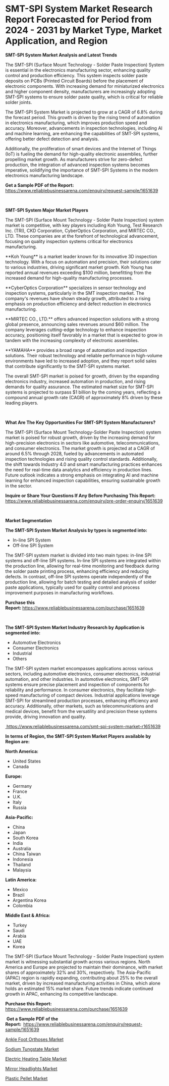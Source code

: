 <p><h1>SMT-SPI System Market Research Report Forecasted for Period from 2024 -  2031 by Market Type, Market Application, and Region</h1></p><p><strong>SMT-SPI System Market Analysis and Latest Trends</strong></p>
<p><p>The SMT-SPI (Surface Mount Technology - Solder Paste Inspection) System is essential in the electronics manufacturing sector, enhancing quality control and production efficiency. This system inspects solder paste deposits on PCBs (Printed Circuit Boards) before the placement of electronic components. With increasing demand for miniaturized electronics and higher component density, manufacturers are increasingly adopting SMT-SPI systems to ensure solder paste quality, which is critical for reliable solder joints.</p><p>The SMT-SPI System Market is projected to grow at a CAGR of 6.8% during the forecast period. This growth is driven by the rising trend of automation in electronics manufacturing, which improves production speed and accuracy. Moreover, advancements in inspection technologies, including AI and machine learning, are enhancing the capabilities of SMT-SPI systems, offering better defect detection and analysis.</p><p>Additionally, the proliferation of smart devices and the Internet of Things (IoT) is fueling the demand for high-quality electronic assemblies, further propelling market growth. As manufacturers strive for zero-defect production, the integration of advanced inspection systems becomes imperative, solidifying the importance of SMT-SPI Systems in the modern electronics manufacturing landscape.</p></p>
<p><strong>Get a Sample PDF of the Report:&nbsp;</strong> <a href="https://www.reliablebusinessarena.com/enquiry/request-sample/1651639?utm_campaign=1285&utm_medium=2&utm_source=Github&utm_content=ia&utm_term=26092024&utm_id=smt-spi-system">https://www.reliablebusinessarena.com/enquiry/request-sample/1651639</a></p>
<p>&nbsp;</p>
<p><strong>SMT-SPI System Major Market Players</strong></p>
<p><p>The SMT-SPI (Surface Mount Technology - Solder Paste Inspection) system market is competitive, with key players including Koh Young, Test Research Inc. (TRI), CKD Corporation, CyberOptics Corporation, and MIRTEC CO., LTD. These companies are at the forefront of technological advancement, focusing on quality inspection systems critical for electronics manufacturing.</p><p>**Koh Young** is a market leader known for its innovative 3D inspection technology. With a focus on automation and precision, their solutions cater to various industries, driving significant market growth. Koh Young has reported annual revenues exceeding $100 million, benefitting from the increased demand for high-quality manufacturing processes.</p><p>**CyberOptics Corporation** specializes in sensor technology and inspection systems, particularly in the SMT inspection market. The company's revenues have shown steady growth, attributed to a rising emphasis on production efficiency and defect reduction in electronics manufacturing.</p><p>**MIRTEC CO., LTD.** offers advanced inspection solutions with a strong global presence, announcing sales revenues around $60 million. The company leverages cutting-edge technology to enhance inspection accuracy, positioning itself favorably in a market that is expected to grow in tandem with the increasing complexity of electronic assemblies.</p><p>**YAMAHA** provides a broad range of automation and inspection solutions. Their robust technology and reliable performance in high-volume environments have led to increased adoption, and they report solid sales that contribute significantly to the SMT-SPI systems market.</p><p>The overall SMT-SPI market is poised for growth, driven by the expanding electronics industry, increased automation in production, and rising demands for quality assurance. The estimated market size for SMT-SPI systems is projected to surpass $1 billion by the coming years, reflecting a compound annual growth rate (CAGR) of approximately 8% driven by these leading players.</p></p>
<p>&nbsp;</p>
<p><strong>What Are The Key Opportunities For SMT-SPI System Manufacturers?</strong></p>
<p><p>The SMT-SPI (Surface Mount Technology-Solder Paste Inspection) system market is poised for robust growth, driven by the increasing demand for high-precision electronics in sectors like automotive, telecommunications, and consumer electronics. The market growth is projected at a CAGR of around 6.5% through 2028, fueled by advancements in automated inspection technologies and rising quality control standards. Additionally, the shift towards Industry 4.0 and smart manufacturing practices enhances the need for real-time data analytics and efficiency in production lines. Future outlook indicates a strong emphasis on integrating AI and machine learning for enhanced inspection capabilities, ensuring sustainable growth in the sector.</p></p>
<p><strong>Inquire or Share Your Questions If Any Before Purchasing This Report:</strong> <a href="https://www.reliablebusinessarena.com/enquiry/pre-order-enquiry/1651639?utm_campaign=1285&utm_medium=2&utm_source=Github&utm_content=ia&utm_term=26092024&utm_id=smt-spi-system">https://www.reliablebusinessarena.com/enquiry/pre-order-enquiry/1651639</a></p>
<p>&nbsp;</p>
<p><strong>Market Segmentation</strong></p>
<p><strong>The SMT-SPI System Market Analysis by types is segmented into:</strong></p>
<p><ul><li>In-line SPI System</li><li>Off-line SPI System</li></ul></p>
<p><p>The SMT-SPI system market is divided into two main types: in-line SPI systems and off-line SPI systems. In-line SPI systems are integrated within the production line, allowing for real-time monitoring and feedback during the solder paste printing process, enhancing efficiency and reducing defects. In contrast, off-line SPI systems operate independently of the production line, allowing for batch testing and detailed analysis of solder paste applications, typically used for quality control and process improvement purposes in manufacturing workflows.</p></p>
<p><strong>Purchase this Report:&nbsp;</strong><a href="https://www.reliablebusinessarena.com/purchase/1651639?utm_campaign=1285&utm_medium=2&utm_source=Github&utm_content=ia&utm_term=26092024&utm_id=smt-spi-system">https://www.reliablebusinessarena.com/purchase/1651639</a></p>
<p>&nbsp;</p>
<p><strong>The SMT-SPI System Market Industry Research by Application is segmented into:</strong></p>
<p><ul><li>Automotive Electronics</li><li>Consumer Electronics</li><li>Industrial</li><li>Others</li></ul></p>
<p><p>The SMT-SPI system market encompasses applications across various sectors, including automotive electronics, consumer electronics, industrial automation, and other industries. In automotive electronics, SMT-SPI systems ensure precise placement and inspection of components for reliability and performance. In consumer electronics, they facilitate high-speed manufacturing of compact devices. Industrial applications leverage SMT-SPI for streamlined production processes, enhancing efficiency and accuracy. Additionally, other markets, such as telecommunications and medical devices, benefit from the versatility and precision these systems provide, driving innovation and quality.</p></p>
<p><a href="https://www.reliablebusinessarena.com/smt-spi-system-market-r1651639?utm_campaign=1285&utm_medium=2&utm_source=Github&utm_content=ia&utm_term=26092024&utm_id=smt-spi-system">&nbsp;https://www.reliablebusinessarena.com/smt-spi-system-market-r1651639</a></p>
<p><strong>In terms of Region, the SMT-SPI System Market Players available by Region are:</strong></p>
<p>
    <p> <strong> North America: </strong>
        <ul>
            <li>United States</li>
            <li>Canada</li>
        </ul>
        </p> 
    <p> <strong> Europe: </strong>
        <ul>
            <li>Germany</li>
            <li>France</li>
            <li>U.K.</li>
            <li>Italy</li>
            <li>Russia</li>
        </ul>
        </p> 
    <p> <strong> Asia-Pacific: </strong>
        <ul>
            <li>China</li>
            <li>Japan</li>
            <li>South Korea</li>
            <li>India</li>
            <li>Australia</li>
            <li>China Taiwan</li>
            <li>Indonesia</li>
            <li>Thailand</li>
            <li>Malaysia</li>
        </ul>
        </p> 
    <p> <strong> Latin America: </strong>
        <ul>
            <li>Mexico</li>
            <li>Brazil</li>
            <li>Argentina Korea</li>
            <li>Colombia</li>
        </ul>
        </p> 
    <p> <strong> Middle East & Africa: </strong>
        <ul>
            <li>Turkey</li>
            <li>Saudi</li>
            <li>Arabia</li>
            <li>UAE</li>
            <li>Korea</li>
        </ul>
    </p>
    </p>
<p><p>The SMT-SPI (Surface Mount Technology - Solder Paste Inspection) system market is witnessing substantial growth across various regions. North America and Europe are projected to maintain their dominance, with market shares of approximately 32% and 30%, respectively. The Asia-Pacific (APAC) region is rapidly expanding, contributing about 25% to the overall market, driven by increased manufacturing activities in China, which alone holds an estimated 15% market share. Future trends indicate continued growth in APAC, enhancing its competitive landscape.</p></p>
<p><strong>Purchase this Report: </strong><a href="https://www.reliablebusinessarena.com/purchase/1651639?utm_campaign=1285&utm_medium=2&utm_source=Github&utm_content=ia&utm_term=26092024&utm_id=smt-spi-system">https://www.reliablebusinessarena.com/purchase/1651639</a></p>
<p>&nbsp;<strong>Get a Sample PDF of the Report:&nbsp;&nbsp;</strong><a href="https://www.reliablebusinessarena.com/enquiry/request-sample/1651639?utm_campaign=1285&utm_medium=2&utm_source=Github&utm_content=ia&utm_term=26092024&utm_id=smt-spi-system">https://www.reliablebusinessarena.com/enquiry/request-sample/1651639</a></p>
<p><strong></strong></p>
<p><p><a href="https://www.linkedin.com/pulse/future-ready-strategic-insights-global-ankle-foot-orthoses-xbmdf?utm_campaign=1285&utm_medium=2&utm_source=Github&utm_content=ia&utm_term=26092024&utm_id=smt-spi-system">Ankle Foot Orthoses Market</a></p><p><a href="https://www.linkedin.com/pulse/market-insights-global-sodium-tungstate-forecast-innovation-r6jtf?utm_campaign=1285&utm_medium=2&utm_source=Github&utm_content=ia&utm_term=26092024&utm_id=smt-spi-system">Sodium Tungstate Market</a></p><p><a href="https://issuu.com/reportprime-2/docs/electric-heating-table-market-size-_67095d71ed4599?utm_campaign=1285&utm_medium=2&utm_source=Github&utm_content=ia&utm_term=26092024&utm_id=smt-spi-system">Electric Heating Table Market</a></p><p><a href="https://issuu.com/reportprime-2/docs/mirror-headlights-market-size-2030._eb40c3b5d3c2dd?utm_campaign=1285&utm_medium=2&utm_source=Github&utm_content=ia&utm_term=26092024&utm_id=smt-spi-system">Mirror Headlights Market</a></p><p><a href="https://www.linkedin.com/pulse/plastic-pellet-market-industry-landscape-growth-trajectories-sc7pf?utm_campaign=1285&utm_medium=2&utm_source=Github&utm_content=ia&utm_term=26092024&utm_id=smt-spi-system">Plastic Pellet Market</a></p></p>